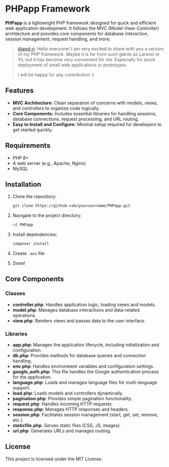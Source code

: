 # PHPapp Framework

**PHPapp** is a lightweight PHP framework designed for quick and efficient web application development. It follows the MVC (Model-View-Controller) architecture and provides core components for database interaction, session management, request handling, and more.

> [@and-ri](https://github.com/and-ri):
> Hello everyone! I am very excited to share with you a version of my PHP framework. Maybe it is far from such giants as Laravel or Yii, but it has become very convenient for me. Especially for quick deployment of small web applications or prototypes.
> 
> I will be happy for any contribution :)

## Features

- **MVC Architecture:** Clean separation of concerns with models, views, and controllers to organize code logically.
- **Core Components:** Includes essential libraries for handling sessions, database connections, request processing, and URL routing.
- **Easy to Install and Configure:** Minimal setup required for developers to get started quickly.
  
## Requirements

- PHP 8+
- A web server (e.g., Apache, Nginx)
- MySQL

## Installation

1. Clone the repository:

    ```bash
    git clone https://github.com/yourusername/PHPapp.git
    ```

2. Navigate to the project directory:

    ```bash
    cd PHPapp
    ```

3. Install dependencies:

    ```bash
    composer install
    ```

4. Create `.env` file
5. Done!

## Core Components

### Classes

- **controller.php**: Handles application logic, loading views and models.
- **model.php**: Manages database interactions and data-related operations.
- **view.php**: Renders views and passes data to the user interface.

### Libraries

- **app.php**: Manages the application lifecycle, including initialization and configuration.
- **db.php**: Provides methods for database queries and connection handling.
- **env.php**: Handles environment variables and configuration settings.
- **google_auth.php**: This file handles the Google authentication process for the application.
- **language.php**: Loads and manages language files for multi-language support.
- **load.php**: Loads models and controllers dynamically.
- **pagination.php**: Provides simple pagination functionality.
- **request.php**: Handles incoming HTTP requests.
- **response.php**: Manages HTTP responses and headers.
- **session.php**: Facilitates session management (start, get, set, remove, etc.).
- **staticfile.php**: Serves static files (CSS, JS, images).
- **url.php**: Generates URLs and manages routing.

## License

This project is licensed under the MIT License.
